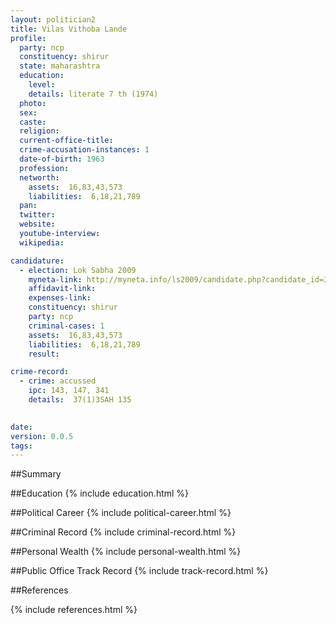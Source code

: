 ```yaml
---
layout: politician2
title: Vilas Vithoba Lande
profile: 
  party: ncp
  constituency: shirur
  state: maharashtra
  education: 
    level: 
    details: literate 7 th (1974)
  photo: 
  sex: 
  caste: 
  religion: 
  current-office-title: 
  crime-accusation-instances: 1
  date-of-birth: 1963
  profession: 
  networth: 
    assets:  16,83,43,573
    liabilities:  6,18,21,789
  pan: 
  twitter: 
  website: 
  youtube-interview: 
  wikipedia: 

candidature: 
  - election: Lok Sabha 2009
    myneta-link: http://myneta.info/ls2009/candidate.php?candidate_id=3630
    affidavit-link: 
    expenses-link: 
    constituency: shirur 
    party: ncp
    criminal-cases: 1
    assets:  16,83,43,573
    liabilities:  6,18,21,789
    result:  

crime-record: 
  - crime: accussed
    ipc: 143, 147, 341
    details:  37(1)3SAH 135
  

date: 
version: 0.0.5
tags: 
---
```

##Summary


##Education
{% include education.html %}


##Political Career
{% include political-career.html %}


##Criminal Record
{% include criminal-record.html %}


##Personal Wealth
{% include personal-wealth.html %}


##Public Office Track Record
{% include track-record.html %}


##References


{% include references.html %}